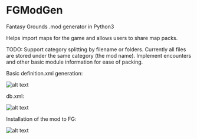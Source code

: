 # FGModGen
Fantasy Grounds .mod generator in Python3

Helps import maps for the game and allows users to share map packs.

TODO:
  Support category splitting by filename or folders. Currently all files are stored under the same category (the mod name).
  Implement encounters and other basic module information for ease of packing.

Basic definition.xml generation:

![alt text](https://i.imgur.com/ixUZcRW.png "definition.xml")

db.xml:

![alt text](https://i.imgur.com/sAKDSaM.png "db.xml")

Installation of the mod to FG:

![alt text](https://i.imgur.com/wO2GoV9.png "install command")
